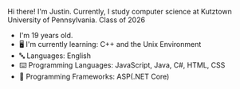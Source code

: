 

<!--
**JustinCostenbader/JustinCostenbader** is a ✨ _special_ ✨ repository because its `README.md` (this file) appears on your GitHub profile.

Here are some ideas to get you started:

- 🔭 I’m currently working on ...
- 🌱 I’m currently learning ...
- 👯 I’m looking to collaborate on ...
- 🤔 I’m looking for help with ...
- 💬 Ask me about ...
- 📫 How to reach me: ...
- 😄 Pronouns: ...
- ⚡ Fun fact: ...
-->

Hi there! I'm Justin. Currently, I study computer science at Kutztown University of Pennsylvania. 
Class of 2026

-  I'm 19 years old.
- 🖥️ I'm currently learning: C++ and the Unix Environment
- 🔤 Languages: English
- ⌨️ Programming Languages: JavaScript, Java, C#, HTML, CSS
- 🔢 Programming Frameworks: ASP(.NET Core)
